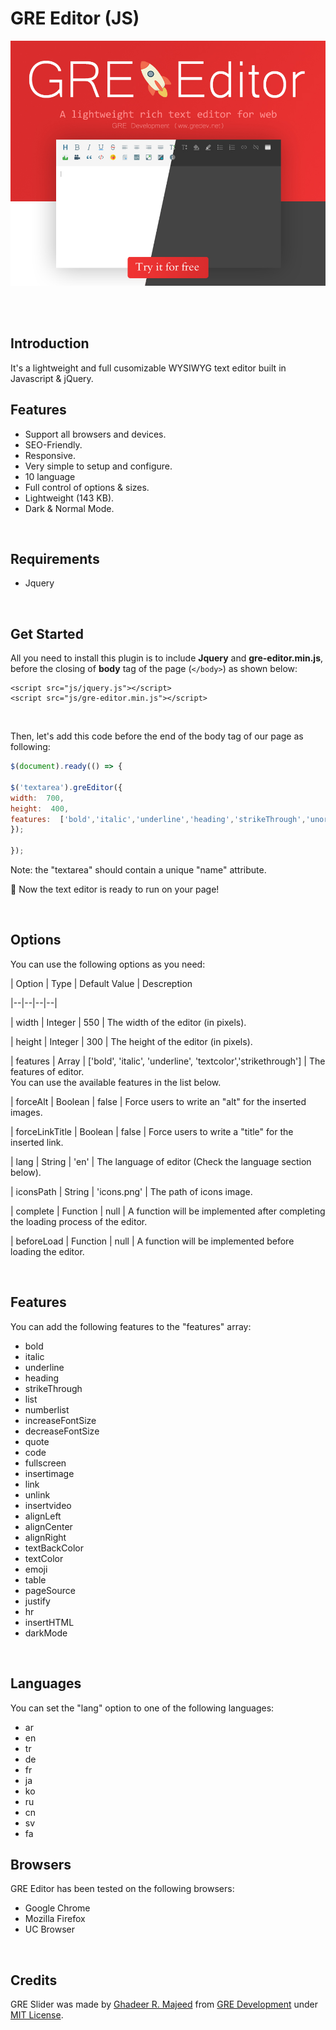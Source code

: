 # GRE Editor (JS)
![](https://raw.githubusercontent.com/gre-dev/gre-editor/master/header.jpg)

<br><br>

## Introduction
It's a lightweight and full cusomizable WYSIWYG text editor built in Javascript & jQuery.
<br>

## Features
- Support all browsers and devices.
- SEO-Friendly.
- Responsive.
- Very simple to setup and configure.
- 10 language
- Full control of options & sizes.
- Lightweight (143 KB).
- Dark & Normal Mode.

<br>

## Requirements
- Jquery

<br>

## Get Started
All you need to install this plugin is to include **Jquery** and **gre-editor.min.js**, before the closing of **body** tag of the page (`</body>`) as shown below:

````html5
<script src="js/jquery.js"></script>
<script src="js/gre-editor.min.js"></script>
````

<br>

Then, let's add this code before the end of the body tag of our page as following:


````javascript
$(document).ready(() => {

$('textarea').greEditor({
width:  700,
height:  400,
features:  ['bold','italic','underline','heading','strikeThrough','unorderedList','orderedList','increaseFontSize','decreaseFontSize','quote','code','fullscreen','insertimage','link','unlink','alignLeft','alignCenter','alignRight','textBackColor','textColor','emoji','table','justify','darkMode']
});

});
````

Note: the "textarea" should contain a unique "name" attribute.

🎉 Now the text editor is ready to run on your page!

<br>

## Options
You can use the following options as you need:
  

| Option | Type | Default Value | Descreption

|--|--|--|--|

| width | Integer | 550 | The width of the editor (in pixels).

| height | Integer | 300 | The height of the editor (in pixels).

| features | Array | ['bold', 'italic', 'underline', 'textcolor','strikethrough'] | The features of editor.<br>You can use the available features in the list below.

| forceAlt | Boolean | false | Force users to write an "alt" for the inserted images.

| forceLinkTitle | Boolean | false | Force users to write a "title" for the inserted link.

| lang | String | 'en' | The language of editor (Check the language section below).

| iconsPath | String | 'icons.png' | The path of icons image.

| complete | Function | null | A function will be implemented after completing the loading process of the editor.

| beforeLoad | Function | null | A function will be implemented before loading the editor.

<br>
  

## Features
You can add the following features to the "features" array:

- bold
- italic
- underline
- heading
- strikeThrough
- list
- numberlist
- increaseFontSize
- decreaseFontSize
- quote
- code
- fullscreen
- insertimage
- link
- unlink
- insertvideo
- alignLeft
- alignCenter
- alignRight
- textBackColor
- textColor
- emoji
- table
- pageSource
- justify
- hr
- insertHTML
- darkMode
  
<br>


## Languages
You can set the "lang" option to one of the following languages:

- ar
- en
- tr
- de
- fr
- ja
- ko
- ru
- cn
- sv
- fa
  

## Browsers
GRE Editor has been tested on the following browsers:
- Google Chrome
- Mozilla Firefox
- UC Browser

<br>
  

## Credits
GRE Slider was made by [Ghadeer R. Majeed](https://github.com/ghadeerraad  "Ghadeer R. Majeed") from [GRE Development](https://www.gredev.net/en  "GRE Development") under [MIT License](https://github.com/gre-dev/gre-slider/blob/master/LICENSE  "MIT License").